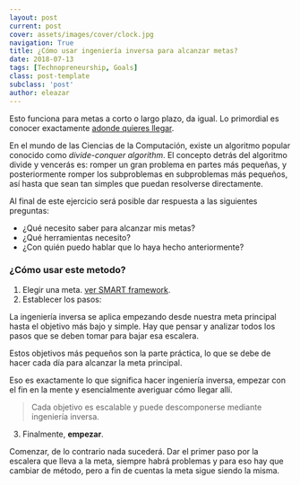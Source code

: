 ```yaml
---
layout: post
current: post
cover: assets/images/cover/clock.jpg
navigation: True
title: ¿Cómo usar ingeniería inversa para alcanzar metas?
date: 2018-07-13
tags: [Technopreneurship, Goals]
class: post-template
subclass: 'post'
author: eleazar
---
```


Esto funciona para metas a corto o largo plazo, da igual. Lo primordial es conocer exactamente [adonde quieres llegar](https://eresendez.com/are-goals-effective).

En el mundo de las Ciencias de la Computación, existe un algoritmo popular conocido como *divide-conquer algorithm*. El concepto detrás del algoritmo divide y vencerás es: romper un gran problema en partes más pequeñas, y posteriormente romper los subproblemas en subproblemas más pequeños, así hasta que sean tan simples que puedan resolverse directamente.

Al final de este ejercicio será posible dar respuesta a las siguientes preguntas:

- ¿Qué necesito saber para alcanzar mis metas?
- ¿Qué herramientas necesito?
- ¿Con quién puedo hablar que lo haya hecho anteriormente?

### ¿Cómo usar este metodo?

1. Elegir una meta. [ver SMART framework](https://eresendez.com/are-goals-effective).
2. Establecer los pasos:

La ingeniería inversa se aplica empezando desde nuestra meta principal hasta el objetivo más bajo y simple. Hay que pensar y analizar todos los pasos que se deben tomar para bajar esa escalera.

Estos objetivos más pequeños son la parte práctica, lo que se debe de hacer cada día para alcanzar la meta principal.

Eso es exactamente lo que significa hacer ingeniería inversa, empezar con el fin en la mente y esencialmente averiguar cómo llegar allí.

> Cada objetivo es escalable y puede descomponerse mediante ingeniería inversa.

3. Finalmente, **empezar**.

Comenzar, de lo contrario nada sucederá. Dar el primer paso por la escalera que lleva a la meta, siempre habrá problemas y para eso hay que cambiar de método, pero a fin de cuentas la meta sigue siendo la misma.
